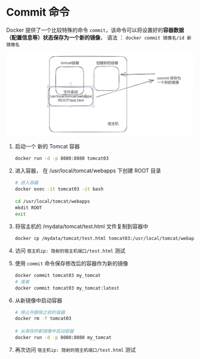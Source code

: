 # Commit 命令

Docker 提供了一个比较特殊的命令 `commit`，该命令可以将设置好的**容器数据（配置信息等）**状态保存为一个新的**镜像**， 语法 ： `docker commit 镜像名/id 新镜像名`

![image-20230716220132855](./assets/image-20230716220132855.png)



1. 启动一个 新的 Tomcat 容器

   ```bash
   docker run -d -p 8080:8080 tomcat03
   ```

2. 进入容器， 在 /usr/local/tomcat/webapps 下创建 ROOT 目录

   ```bash
   # 进入容器
   docker exec -it tomcat03 -it bash
   
   cd /usr/local/tomcat/webapps
   mkdit ROOT
   exit
   ```

   

3. 将宿主机的 /mydata/tomcat/test.html 文件复制到容器中

   ```bash
   docker cp /mydata/tomcat/test.html tomcat03:/usr/local/tomcat/webapps/ROOT/test.html
   ```

4. 访问 `宿主机ip: 隐射的宿主机端口/test.html` 测试

5. 使用 `commit` 命令保存修改后的容器作为新的镜像

   ```bash
   docker commit tomcat03 my_tomcat
   # 或者
   docker commit tomcat03 my_tomcat:latest
   ```

6. 从新镜像中启动容器

   ```bash
   # 停止并删除之前的容器
   docker rm -f tomcat03
   
   # 从保存的新镜像中启动容器
   docker run -d -p 8080:8080 my_tomcat
   ```

7. 再次访问 `宿主机ip: 隐射的宿主机端口/test.html` 测试